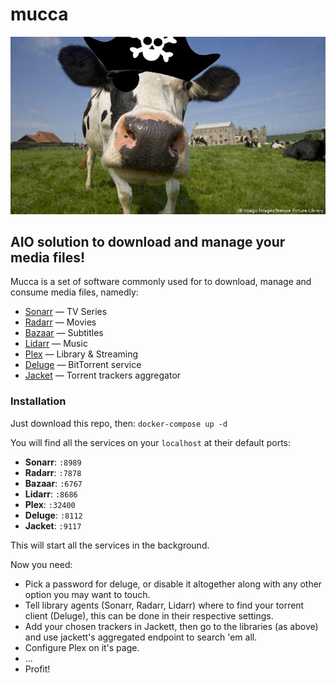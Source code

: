 # mucca
![a mucca does what she wants because a mucca is free](./docs/mucca.jpg)

## AIO solution to download and manage your media files!

Mucca is a set of software commonly used for to download, manage and consume media files, namedly:

+ [Sonarr](https://github.com/Sonarr/Sonarr) — TV Series
+ [Radarr](https://github.com/Radarr/Radarr) — Movies
+ [Bazaar](https://github.com/morpheus65535/bazarr) — Subtitles
+ [Lidarr](https://github.com/lidarr/Lidarr) — Music
+ [Plex](https://www.plex.tv/) — Library & Streaming
+ [Deluge](https://github.com/deluge-torrent/deluge) — BitTorrent service
+ [Jacket](https://github.com/Jackett/Jackett) — Torrent trackers aggregator

### Installation

Just download this repo, then: `docker-compose up -d`

You will find all the services on your `localhost` at their default ports:
+ **Sonarr**: `:8989`
+ **Radarr**: `:7878`
+ **Bazaar**: `:6767`
+ **Lidarr**: `:8686`
+ **Plex**:   `:32400`
+ **Deluge**: `:8112`
+ **Jacket**: `:9117`


This will start all the services in the background.

Now you need:
+ Pick a password for deluge, or disable it altogether along with any other option you may want to touch.
+ Tell library agents (Sonarr, Radarr, Lidarr) where to find your torrent client (Deluge), this can be done in their respective settings.
+ Add your chosen trackers in Jackett, then go to the libraries (as above) and use jackett's aggregated endpoint to search 'em all.
+ Configure Plex on it's page.
+ ...
+ Profit!
